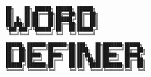     ██╗    ██╗ ██████╗ ██████╗ ██████╗                   
    ██║    ██║██╔═══██╗██╔══██╗██╔══██╗                  
    ██║ █╗ ██║██║   ██║██████╔╝██║  ██║                  
    ██║███╗██║██║   ██║██╔══██╗██║  ██║                  
    ╚███╔███╔╝╚██████╔╝██║  ██║██████╔╝                  
     ╚══╝╚══╝  ╚═════╝ ╚═╝  ╚═╝╚═════╝                   

    ██████╗ ███████╗███████╗██╗███╗   ██╗███████╗██████╗
    ██╔══██╗██╔════╝██╔════╝██║████╗  ██║██╔════╝██╔══██╗
    ██║  ██║█████╗  █████╗  ██║██╔██╗ ██║█████╗  ██████╔╝
    ██║  ██║██╔══╝  ██╔══╝  ██║██║╚██╗██║██╔══╝  ██╔══██╗
    ██████╔╝███████╗██║     ██║██║ ╚████║███████╗██║  ██║
    ╚═════╝ ╚══════╝╚═╝     ╚═╝╚═╝  ╚═══╝╚══════╝╚═╝  ╚═╝
                                                       
